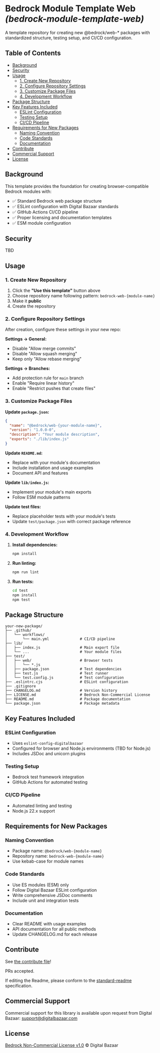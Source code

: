 # Bedrock Module Template Web _(bedrock-module-template-web)_

A template repository for creating new @bedrock/web-* packages with standardized structure, testing setup, and CI/CD configuration.

## Table of Contents

- [Background](#background)
- [Security](#security)
- [Usage](#usage)
  - [1. Create New Repository](#1-create-new-repository)
  - [2. Configure Repository Settings](#2-configure-repository-settings)
  - [3. Customize Package Files](#3-customize-package-files)
  - [4. Development Workflow](#4-development-workflow)
- [Package Structure](#package-structure)
- [Key Features Included](#key-features-included)
  - [ESLint Configuration](#eslint-configuration)
  - [Testing Setup](#testing-setup)
  - [CI/CD Pipeline](#cicd-pipeline)
- [Requirements for New Packages](#requirements-for-new-packages)
  - [Naming Convention](#naming-convention)
  - [Code Standards](#code-standards)
  - [Documentation](#documentation)
- [Contribute](#contribute)
- [Commercial Support](#commercial-support)
- [License](#license)

## Background

This template provides the foundation for creating browser-compatible Bedrock modules with:

- ✅ Standard Bedrock web package structure
- ✅ ESLint configuration with Digital Bazaar standards
- ✅ GitHub Actions CI/CD pipeline
- ✅ Proper licensing and documentation templates
- ✅ ESM module configuration

## Security

TBD

## Usage

### 1. Create New Repository

1. Click the **"Use this template"** button above
2. Choose repository name following pattern: `bedrock-web-{module-name}`
3. Make it **public**
4. Create the repository

### 2. Configure Repository Settings

After creation, configure these settings in your new repo:

**Settings → General:**

- Disable "Allow merge commits"
- Disable "Allow squash merging" 
- Keep only "Allow rebase merging"

**Settings → Branches:**

- Add protection rule for `main` branch
- Enable "Require linear history"
- Enable "Restrict pushes that create files"

### 3. Customize Package Files

**Update `package.json`:**

```json
{
  "name": "@bedrock/web-{your-module-name}",
  "version": "1.0.0-0",
  "description": "Your module description",
  "exports": "./lib/index.js"
}
```

**Update `README.md`:**

- Replace with your module's documentation
- Include installation and usage examples
- Document API and features

**Update `lib/index.js`:**

- Implement your module's main exports
- Follow ESM module patterns

**Update test files:**

- Replace placeholder tests with your module's tests
- Update `test/package.json` with correct package reference

### 4. Development Workflow

1. **Install dependencies:**

   ```bash
   npm install
   ```

2. **Run linting:**

   ```bash
   npm run lint
   ```

3. **Run tests:**

   ```bash
   cd test
   npm install
   npm test
   ```

## Package Structure

```
your-new-package/
├── .github/
│   └── workflows/
│       └── main.yml              # CI/CD pipeline
├── lib/
│   ├── index.js                  # Main export file
│   └── ...                       # Your module files
├── test/
│   ├── web/                      # Browser tests
│   │   └── *.js
│   ├── package.json              # Test dependencies
│   ├── test.js                   # Test runner
│   └── test.config.js            # Test configuration
├── .eslintrc.cjs                 # ESLint configuration
├── .gitignore
├── CHANGELOG.md                  # Version history
├── LICENSE.md                    # Bedrock Non-Commercial License
├── README.md                     # Package documentation
└── package.json                  # Package metadata
```

## Key Features Included

### ESLint Configuration

- Uses `eslint-config-digitalbazaar`
- Configured for browser and Node.js environments (TBD for Node.js)
- Includes JSDoc and unicorn plugins

### Testing Setup

- Bedrock test framework integration
- GitHub Actions for automated testing

### CI/CD Pipeline

- Automated linting and testing
- Node.js 22.x support

## Requirements for New Packages

### Naming Convention

- Package name: `@bedrock/web-{module-name}`
- Repository name: `bedrock-web-{module-name}`
- Use kebab-case for module names

### Code Standards

- Use ES modules (ESM) only
- Follow Digital Bazaar ESLint configuration
- Write comprehensive JSDoc comments
- Include unit and integration tests

### Documentation

- Clear README with usage examples
- API documentation for all public methods
- Update CHANGELOG.md for each release

## Contribute

See [the contribute file](https://github.com/digitalbazaar/bedrock/blob/master/CONTRIBUTING.md)!

PRs accepted.

If editing the Readme, please conform to the
[standard-readme](https://github.com/RichardLitt/standard-readme) specification.

## Commercial Support

Commercial support for this library is available upon request from
Digital Bazaar: support@digitalbazaar.com

## License

[Bedrock Non-Commercial License v1.0](LICENSE.md) © Digital Bazaar